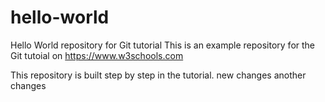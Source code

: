 # hello-world
Hello World repository for Git tutorial
This is an example repository for the Git tutoial on https://www.w3schools.com

This repository is built step by step in the tutorial.
new changes
another changes
